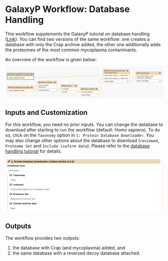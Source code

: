 # GalaxyP Workflow: Database Handling

This workflow supplements the GalaxyP tutorial on database handling ([Link](https://galaxyproject.github.io/training-material/topics/proteomics/tutorials/database-handling/tutorial.html)).
You can find two versions of the same workflow: one creates a database with only the Crap archive added, the other one additionally adds the proteomes of the most common mycoplasma contaminants.

An overview of the workflow is given below:

![Database Handling Workflow](../../../images/wf_databaseHandling.png)

## Inputs and Customization

For this workflow, you need no prior inputs. You can change the database to download after starting to run the workflow (default: Homo sapiens). To do so, click on the `Taxonomy` option in `1: Protein Database Downloader`.
You may also change other options about the database to download (`reviewed`, `Proteome Set` and `Include isoform data`). Please refer to the [database handling tutorial](https://galaxyproject.github.io/training-material/topics/proteomics/tutorials/database-handling/tutorial.html) for details.

![Input_options](../../../images/wf_databaseHandling_options.png)

## Outputs

The workflow provides two outputs:

1. the database with Crap (and mycoplasma) added, and
2. the same database with a reversed decoy database attached.
